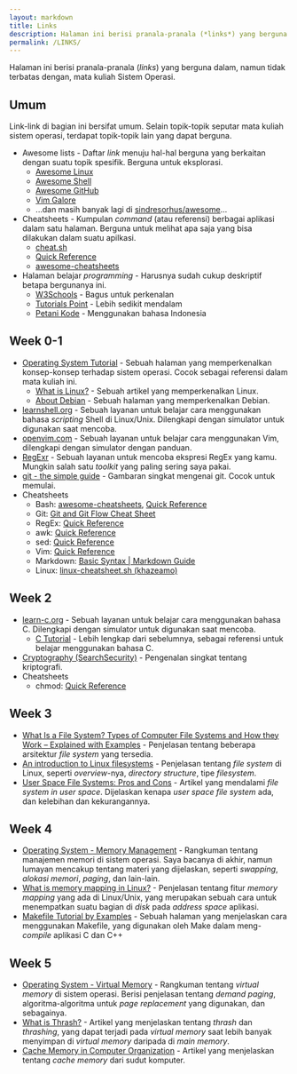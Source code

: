 ```yaml
---
layout: markdown
title: Links
description: Halaman ini berisi pranala-pranala (*links*) yang berguna dalam, namun tidak terbatas dengan, mata kuliah Sistem Operasi.
permalink: /LINKS/
---
```


Halaman ini berisi pranala-pranala (*links*) yang berguna dalam, namun tidak terbatas dengan, mata kuliah Sistem Operasi.

## Umum

Link-link di bagian ini bersifat umum. Selain topik-topik seputar mata kuliah sistem operasi, terdapat topik-topik lain yang dapat berguna.

- Awesome lists - Daftar *link* menuju hal-hal berguna yang berkaitan dengan suatu topik spesifik. Berguna untuk eksplorasi.
    - [Awesome Linux](https://github.com/inputsh/awesome-linux#readme)
    - [Awesome Shell](https://github.com/alebcay/awesome-shell#readme)
    - [Awesome GitHub](https://github.com/phillipadsmith/awesome-github#readme)
    - [Vim Galore](https://github.com/mhinz/vim-galore#readme)
    - ...dan masih banyak lagi di [sindresorhus/awesome](https://github.com/sindresorhus/awesome)...
- Cheatsheets - Kumpulan *command* (atau referensi) berbagai aplikasi dalam satu halaman. Berguna untuk melihat apa saja yang bisa dilakukan dalam suatu apilkasi.
    - [cheat.sh](https://github.com/chubin/cheat.sh)
    - [Quick Reference](https://quickref.me/)
    - [awesome-cheatsheets](https://github.com/LeCoupa/awesome-cheatsheets)
- Halaman belajar *programming* - Harusnya sudah cukup deskriptif betapa bergunanya ini.
    - [W3Schools](https://w3schools.com/) - Bagus untuk perkenalan
    - [Tutorials Point](https://www.tutorialspoint.com/) - Lebih sedikit mendalam
    - [Petani Kode](https://www.petanikode.com/) - Menggunakan bahasa Indonesia

## Week 0-1

- [Operating System Tutorial](https://www.javatpoint.com/os-tutorial) - Sebuah halaman yang memperkenalkan konsep-konsep terhadap sistem operasi. Cocok sebagai referensi dalam mata kuliah ini.
    - [What is Linux?](https://www.linux.com/what-is-linux/) - Sebuah artikel yang memperkenalkan Linux.
    - [About Debian](https://www.debian.org/intro/about) - Sebuah halaman yang memperkenalkan Debian.
- [learnshell.org](https://www.learnshell.org/) - Sebuah layanan untuk belajar cara menggunakan bahasa *scripting* Shell di Linux/Unix. Dilengkapi dengan simulator untuk digunakan saat mencoba.
- [openvim.com](https://www.openvim.com/) - Sebuah layanan untuk belajar cara menggunakan Vim, dilengkapi dengan simulator dengan panduan.
- [RegExr](https://regexr.com/) - Sebuah layanan untuk mencoba ekspresi RegEx yang kamu. Mungkin salah satu *toolkit* yang paling sering saya pakai.
- [git - the simple guide](https://rogerdudler.github.io/git-guide/) - Gambaran singkat mengenai git. Cocok untuk memulai.
- Cheatsheets
    - Bash: [awesome-cheatsheets](https://github.com/LeCoupa/awesome-cheatsheets/blob/master/languages/bash.sh), [Quick Reference](https://quickref.me/bash)
    - Git: [Git and Git Flow Cheat Sheet](https://github.com/arslanbilal/git-cheat-sheet#readme)
    - RegEx: [Quick Reference](https://quickref.me/regex)
    - awk: [Quick Reference](https://quickref.me/awk)
    - sed: [Quick Reference](https://quickref.me/sed)
    - Vim: [Quick Reference](https://quickref.me/vim)
    - Markdown: [Basic Syntax \| Markdown Guide](https://www.markdownguide.org/basic-syntax/)
    - Linux: [linux-cheatsheet.sh (khazeamo)](https://gist.github.com/khazeamo/f762f532bfbc17d5bf396e9d4c2a9586)

## Week 2

- [learn-c.org](https://www.learn-c.org/) - Sebuah layanan untuk belajar cara menggunakan bahasa C. Dilengkapi dengan simulator untuk digunakan saat mencoba.
    - [C Tutorial](https://www.tutorialspoint.com/cprogramming/index.htm) - Lebih lengkap dari sebelumnya, sebagai referensi untuk belajar menggunakan bahasa C.
- [Cryptography (SearchSecurity)](https://www.techtarget.com/searchsecurity/definition/cryptography) - Pengenalan singkat tentang kriptografi.
- Cheatsheets
    - chmod: [Quick Reference](https://quickref.me/chmod)

## Week 3

- [What Is a File System? Types of Computer File Systems and How they Work – Explained with Examples](https://www.freecodecamp.org/news/file-systems-architecture-explained/) - Penjelasan tentang beberapa arsitektur *file system* yang tersedia.
- [An introduction to Linux filesystems](https://opensource.com/life/16/10/introduction-linux-filesystems) - Penjelasan tentang *file system* di Linux, seperti *overview*-nya, *directory structure*, tipe *filesystem*.
- [User Space File Systems: Pros and Cons](https://www.linuxtoday.com/blog/user-space-file-systems/) - Artikel yang mendalami *file system in user space*. Dijelaskan kenapa *user space file system* ada, dan kelebihan dan kekurangannya.

## Week 4

- [Operating System - Memory Management](https://www.tutorialspoint.com/operating_system/os_memory_management.htm) - Rangkuman tentang manajemen memori di sistem operasi. Saya bacanya di akhir, namun lumayan mencakup tentang materi yang dijelaskan, seperti *swapping*, *alokasi memori*, *paging*, dan lain-lain.
- [What is memory mapping in Linux?](https://frameboxxindore.com/linux/what-is-memory-mapping-in-linux.html) - Penjelasan tentang fitur *memory mapping* yang ada di Linux/Unix, yang merupakan sebuah cara untuk menempatkan suatu bagian di *disk* pada *address space* aplikasi.
- [Makefile Tutorial by Examples](https://makefiletutorial.com/) - Sebuah halaman yang menjelaskan cara menggunakan Makefile, yang digunakan oleh Make dalam meng-*compile* aplikasi C dan C++

## Week 5

- [Operating System - Virtual Memory](https://www.tutorialspoint.com/operating_system/os_virtual_memory.htm) - Rangkuman tentang *virtual memory* di sistem operasi. Berisi penjelasan tentang *demand paging*, algoritma-algoritma untuk *page replacement* yang digunakan, dan sebagainya.
- [What is Thrash?](https://www.javatpoint.com/what-is-thrash) - Artikel yang menjelaskan tentang *thrash* dan *thrashing*, yang dapat terjadi pada *virtual memory* saat lebih banyak menyimpan di *virtual memory* daripada di *main memory*.
- [Cache Memory in Computer Organization](https://www.geeksforgeeks.org/cache-memory-in-computer-organization/) - Artikel yang menjelaskan tentang *cache memory* dari sudut komputer.

